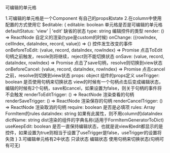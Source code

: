可编辑的单元格

1.可编辑的单元格是一个Component
  有自己的props和state
2.在column中使用配置的方式使用它
  $editable: {
    editable: boolean 单元格是否是可编辑的单元格
    defaultStatus: 'view' | 'edit' 缺省的状态
    type: string 编辑控件的类型
    render: () => ReactNode 自定义的渲染(type是custom的时候)
    onChange: ({rowIndex, cellIndex, dataIndex, record, value}) => {} 控件发生改变的事件
    onBeforeToEdit: (value, record, dataIndex, rowIndex) => Promise 点击ToEdit句柄之前触发，resole则将继续，reject则不能切换状态
    onSave: (value, record, dataIndex, rowIndex) => Promise 点击了save句柄，resolve则切换到view状态
    onBeforeCancel: (value, record, dataIndex, rowIndex) => Promise 点击cancel之前，resolve则切换到view状态
    props: object 组件的props定义
    useTrigger: boolean 是否使用句柄来切换状态 view的时候有一个句柄点击后变成编辑状态，编辑的时候有2个句柄，save和cancel，如果设置为false，则关于句柄的事件将不会触发
    renderToEditTrigger: () => ReactNode 渲染查看的句柄
    renderSaveTrigger: () => ReactNode 渲染保存的句柄
    renderCancelTrigger: () => ReactNode 渲染取消的句柄
    require: boolean 是否是必填项
    rules: Array FormItem的rules
    dataIndex: string 如果有此属性，则不用column的dataIndex
    dictName: string dist渲染的组件的字典名称(适用于FormItemGeneratorToDict)
    useKeepEdit: boolean 是否一直保持编辑状态，也就是说view和edit都显示的是控件，如果设置为true则相当于设置了useTrigger是false，useTrigger的设置将失效
  }
3.可编辑单元格有2中状态
  只读状态
  编辑状态
  使用句柄来切换状态(句柄可有可无)
